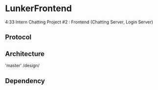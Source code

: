# LunkerFrontend
4:33 Intern Chatting Project #2 : Frontend (Chatting Server, Login Server)


## Protocol


## Architecture
'master' /design/


## Dependency

## 

